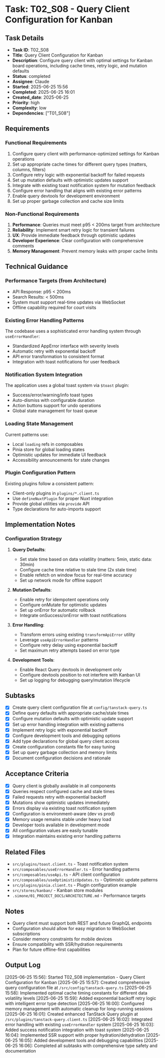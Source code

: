# Task: T02_S08 - Query Client Configuration for Kanban

## Task Details
- **Task ID**: T02_S08
- **Title**: Query Client Configuration for Kanban
- **Description**: Configure query client with optimal settings for Kanban board operations, including cache times, retry logic, and mutation defaults
- **Status**: completed
- **Assignee**: Claude
- **Started**: 2025-06-25 15:56
- **Completed**: 2025-06-25 16:01
- **Created_date**: 2025-06-25
- **Priority**: high
- **Complexity**: low
- **Dependencies**: ["T01_S08"]

## Requirements

### Functional Requirements
1. Configure query client with performance-optimized settings for Kanban operations
2. Set up appropriate cache times for different query types (matters, columns, filters)
3. Configure retry logic with exponential backoff for failed requests
4. Set up mutation defaults with optimistic updates support
5. Integrate with existing toast notification system for mutation feedback
6. Configure error handling that aligns with existing error patterns
7. Enable query devtools for development environment
8. Set up proper garbage collection and cache size limits

### Non-Functional Requirements
1. **Performance**: Queries must meet p95 < 200ms target from architecture
2. **Reliability**: Implement smart retry logic for transient failures
3. **UX**: Provide immediate feedback through optimistic updates
4. **Developer Experience**: Clear configuration with comprehensive comments
5. **Memory Management**: Prevent memory leaks with proper cache limits

## Technical Guidance

### Performance Targets (from Architecture)
- API Response: p95 < 200ms
- Search Results: < 500ms
- System must support real-time updates via WebSocket
- Offline capability required for court visits

### Existing Error Handling Patterns
The codebase uses a sophisticated error handling system through `useErrorHandler`:
- Standardized AppError interface with severity levels
- Automatic retry with exponential backoff
- API error transformation to consistent format
- Integration with toast notifications for user feedback

### Notification System Integration
The application uses a global toast system via `$toast` plugin:
- Success/error/warning/info toast types
- Auto-dismiss with configurable duration
- Action buttons support for undo operations
- Global state management for toast queue

### Loading State Management
Current patterns use:
- Local `loading` refs in composables
- Pinia store for global loading states
- Optimistic updates for immediate UI feedback
- Accessibility announcements for state changes

### Plugin Configuration Pattern
Existing plugins follow a consistent pattern:
- Client-only plugins in `plugins/*.client.ts`
- Use `defineNuxtPlugin` for proper Nuxt integration
- Provide global utilities via `provide` API
- Type declarations for auto-imports support

## Implementation Notes

### Configuration Strategy
1. **Query Defaults**:
   - Set stale time based on data volatility (matters: 5min, static data: 30min)
   - Configure cache time relative to stale time (2x stale time)
   - Enable refetch on window focus for real-time accuracy
   - Set up network mode for offline support

2. **Mutation Defaults**:
   - Enable retry for idempotent operations only
   - Configure onMutate for optimistic updates
   - Set up onError for automatic rollback
   - Integrate onSuccess/onError with toast notifications

3. **Error Handling**:
   - Transform errors using existing `transformApiError` utility
   - Leverage `useApiErrorHandler` patterns
   - Configure retry delay using exponential backoff
   - Set maximum retry attempts based on error type

4. **Development Tools**:
   - Enable React Query devtools in development only
   - Configure devtools position to not interfere with Kanban UI
   - Set up logging for debugging query/mutation lifecycle

## Subtasks
- [x] Create query client configuration file at `config/tanstack-query.ts`
- [x] Define query defaults with appropriate cache/stale times
- [x] Configure mutation defaults with optimistic update support
- [x] Set up error handling integration with existing patterns
- [x] Implement retry logic with exponential backoff
- [x] Configure development tools and debugging options
- [x] Add type declarations for global query client access
- [x] Create configuration constants file for easy tuning
- [x] Set up query garbage collection and memory limits
- [x] Document configuration decisions and rationale

## Acceptance Criteria
- [x] Query client is globally available in all components
- [x] Queries respect configured cache and stale times
- [x] Failed requests retry with exponential backoff
- [x] Mutations show optimistic updates immediately
- [x] Errors display via existing toast notification system
- [x] Configuration is environment-aware (dev vs prod)
- [x] Memory usage remains stable under heavy load
- [x] Developer tools available in development mode
- [x] All configuration values are easily tunable
- [x] Integration maintains existing error handling patterns

## Related Files
- `src/plugins/toast.client.ts` - Toast notification system
- `src/composables/useErrorHandler.ts` - Error handling patterns
- `src/composables/useApi.ts` - API client configuration
- `src/composables/useOptimisticUpdates.ts` - Optimistic update patterns
- `src/plugins/pinia.client.ts` - Plugin configuration example
- `src/stores/kanban/` - Kanban store modules
- `.simone/01_PROJECT_DOCS/ARCHITECTURE.md` - Performance targets

## Notes
- Query client must support both REST and future GraphQL endpoints
- Configuration should allow for easy migration to WebSocket subscriptions
- Consider memory constraints for mobile devices
- Ensure compatibility with SSR/hydration requirements
- Plan for future offline-first capabilities

## Output Log
[2025-06-25 15:56]: Started T02_S08 implementation - Query Client Configuration for Kanban
[2025-06-25 15:57]: Created comprehensive query configuration file at `/src/config/tanstack-query.ts`
[2025-06-25 15:58]: Implemented optimal cache timing constants for different data volatility levels
[2025-06-25 15:59]: Added exponential backoff retry logic with intelligent error type detection
[2025-06-25 16:00]: Configured memory management with automatic cleanup for long-running sessions
[2025-06-25 16:01]: Created enhanced TanStack Query plugin at `/src/plugins/tanstack-query.client.ts`
[2025-06-25 16:02]: Integrated error handling with existing `useErrorHandler` system
[2025-06-25 16:03]: Added success notification integration with toast system
[2025-06-25 16:04]: Implemented SSR support with proper hydration/dehydration
[2025-06-25 16:05]: Added development tools and debugging capabilities
[2025-06-25 16:06]: Completed all subtasks with comprehensive type safety and documentation